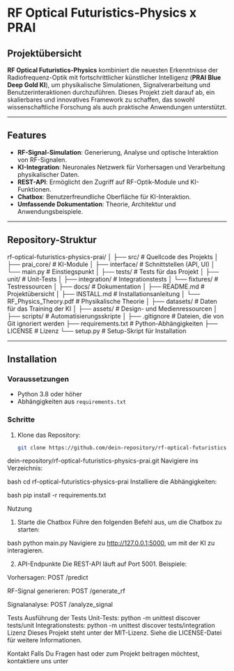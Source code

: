 # RF Optical Futuristics-Physics x PRAI

## Projektübersicht
**RF Optical Futuristics-Physics** kombiniert die neuesten Erkenntnisse der Radiofrequenz-Optik mit fortschrittlicher künstlicher Intelligenz (**PRAI Blue Deep Gold KI**), um physikalische Simulationen, Signalverarbeitung und Benutzerinteraktionen durchzuführen. Dieses Projekt zielt darauf ab, ein skalierbares und innovatives Framework zu schaffen, das sowohl wissenschaftliche Forschung als auch praktische Anwendungen unterstützt.

---

## Features
- **RF-Signal-Simulation**: Generierung, Analyse und optische Interaktion von RF-Signalen.
- **KI-Integration**: Neuronales Netzwerk für Vorhersagen und Verarbeitung physikalischer Daten.
- **REST-API**: Ermöglicht den Zugriff auf RF-Optik-Module und KI-Funktionen.
- **Chatbox**: Benutzerfreundliche Oberfläche für KI-Interaktion.
- **Umfassende Dokumentation**: Theorie, Architektur und Anwendungsbeispiele.

---

## Repository-Struktur
rf-optical-futuristics-physics-prai/ │ ├── src/ # Quellcode des Projekts │ ├── prai_core/ # KI-Module │ ├── interface/ # Schnittstellen (API, UI) │ └── main.py # Einstiegspunkt │ ├── tests/ # Tests für das Projekt │ ├── unit/ # Unit-Tests │ ├── integration/ # Integrationstests │ └── fixtures/ # Testressourcen │ ├── docs/ # Dokumentation │ ├── README.md # Projektübersicht │ ├── INSTALL.md # Installationsanleitung │ └── RF_Physics_Theory.pdf # Physikalische Theorie │ ├── datasets/ # Daten für das Training der KI │ ├── assets/ # Design- und Medienressourcen │ ├── scripts/ # Automatisierungsskripte │ ├── .gitignore # Dateien, die von Git ignoriert werden ├── requirements.txt # Python-Abhängigkeiten ├── LICENSE # Lizenz └── setup.py # Setup-Skript für Installation


---

## Installation
### Voraussetzungen
- Python 3.8 oder höher
- Abhängigkeiten aus `requirements.txt`

### Schritte
1. Klone das Repository:
   ```bash
   git clone https://github.com/dein-repository/rf-optical-futuristics-physics-prai.git


dein-repository/rf-optical-futuristics-physics-prai.git
Navigiere ins Verzeichnis:

bash
cd rf-optical-futuristics-physics-prai
Installiere die Abhängigkeiten:

bash
pip install -r requirements.txt

Nutzung
1. Starte die Chatbox
Führe den folgenden Befehl aus, um die Chatbox zu starten:

bash
python main.py
Navigiere zu http://127.0.0.1:5000, um mit der KI zu interagieren.

2. API-Endpunkte
Die REST-API läuft auf Port 5001. Beispiele:

Vorhersagen: POST /predict

RF-Signal generieren: POST /generate_rf

Signalanalyse: POST /analyze_signal

Tests
Ausführung der Tests
Unit-Tests: 
python -m unittest discover tests/unit
Integrationstests:
python -m unittest discover tests/integration
Lizenz
Dieses Projekt steht unter der MIT-Lizenz. Siehe die LICENSE-Datei für weitere Informationen.

Kontakt
Falls Du Fragen hast oder zum Projekt beitragen möchtest, kontaktiere uns unter